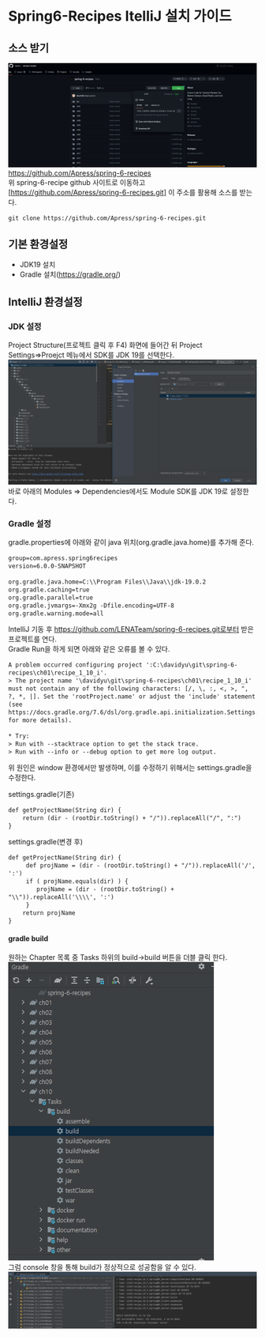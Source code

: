 # Spring6-Recipes ItelliJ 설치 가이드

## 소스 받기

![img](.//images/spring-recipe-github.PNG)  
https://github.com/Apress/spring-6-recipes  
위 spring-6-recipe github 사이트로 이동하고 [https://github.com/Apress/spring-6-recipes.git] 이 주소를 활용해 소스를 받는다.

```
git clone https://github.com/Apress/spring-6-recipes.git
```

## 기본 환경설정

- JDK19 설치
- Gradle 설치(https://gradle.org/)

## IntelliJ 환경설정

### JDK 설정

Project Structure(프로젝트 클릭 후 F4) 화면에 들어간 뒤 Project Settings=>Proejct 메뉴에서 SDK를 JDK 19를 선택한다.  
![img](.//images///jdk_setting.PNG)  
바로 아래의 Modules => Dependencies에서도 Module SDK를 JDK 19로 설정한다.

### Gradle 설정

gradle.properties에 아래와 같이 java 위치(org.gradle.java.home)를 추가해 준다.

```
group=com.apress.spring6recipes
version=6.0.0-SNAPSHOT

org.gradle.java.home=C:\\Program Files\\Java\\jdk-19.0.2
org.gradle.caching=true
org.gradle.parallel=true
org.gradle.jvmargs=-Xmx2g -Dfile.encoding=UTF-8
org.gradle.warning.mode=all
```

IntelliJ 기동 후 https://github.com/LENATeam/spring-6-recipes.git로부터 받은 프로젝트를 연다.  
Gradle Run을 하게 되면 아래와 같은 오류를 볼 수 있다.

```
A problem occurred configuring project ':C:\davidyu\git\spring-6-recipes\ch01\recipe_1_10_i'.
> The project name '\davidyu\git\spring-6-recipes\ch01\recipe_1_10_i' must not contain any of the following characters: [/, \, :, <, >, ", ?, *, |]. Set the 'rootProject.name' or adjust the 'include' statement (see https://docs.gradle.org/7.6/dsl/org.gradle.api.initialization.Settings.html#org.gradle.api.initialization.Settings:include(java.lang.String[]) for more details).

* Try:
> Run with --stacktrace option to get the stack trace.
> Run with --info or --debug option to get more log output.

```

위 원인은 window 환경에서만 발생하며, 이를 수정하기 위해서는 settings.gradle을 수정한다.

settings.gradle(기존)

```
def getProjectName(String dir) {
    return (dir - (rootDir.toString() + "/")).replaceAll("/", ":")
}
```

settings.gradle(변경 후)

```
def getProjectName(String dir) {
     def projName = (dir - (rootDir.toString() + "/")).replaceAll('/', ':')
     if ( projName.equals(dir) ) {
        projName = (dir - (rootDir.toString() + "\\")).replaceAll('\\\\', ':')
     }
    return projName
}
```

#### gradle build

원하는 Chapter 목록 중 Tasks 하위의 build->build 버튼을 더블 클릭 한다.  
![img](.//images//gradle_build.PNG)  
그럼 console 창을 통해 build가 정상적으로 성공함을 알 수 있다.  
![img](.//images//gradle_build_success.PNG)
